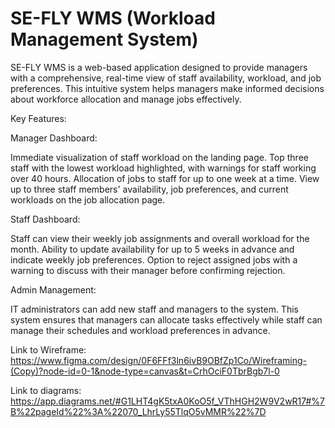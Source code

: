 # SE-FLY WMS (Workload Management System)

SE-FLY WMS is a web-based application designed to provide managers with a comprehensive, real-time view of staff availability, workload, and job preferences. This intuitive system helps managers make informed decisions about workforce allocation and manage jobs effectively.

Key Features:

Manager Dashboard:

Immediate visualization of staff workload on the landing page.
Top three staff with the lowest workload highlighted, with warnings for staff working over 40 hours.
Allocation of jobs to staff for up to one week at a time.
View up to three staff members' availability, job preferences, and current workloads on the job allocation page.

Staff Dashboard:

Staff can view their weekly job assignments and overall workload for the month.
Ability to update availability for up to 5 weeks in advance and indicate weekly job preferences.
Option to reject assigned jobs with a warning to discuss with their manager before confirming rejection.

Admin Management:

IT administrators can add new staff and managers to the system.
This system ensures that managers can allocate tasks effectively while staff can manage their schedules and workload preferences in advance.

Link to Wireframe: https://www.figma.com/design/0F6FFf3ln6ivB9OBfZp1Co/Wireframing-(Copy)?node-id=0-1&node-type=canvas&t=CrhOciF0TbrBgb7l-0

Link to diagrams: https://app.diagrams.net/#G1LHT4gK5txA0KoO5f_VThHGH2W9V2wR17#%7B%22pageId%22%3A%22070_LhrLy55TlqO5vMMR%22%7D

